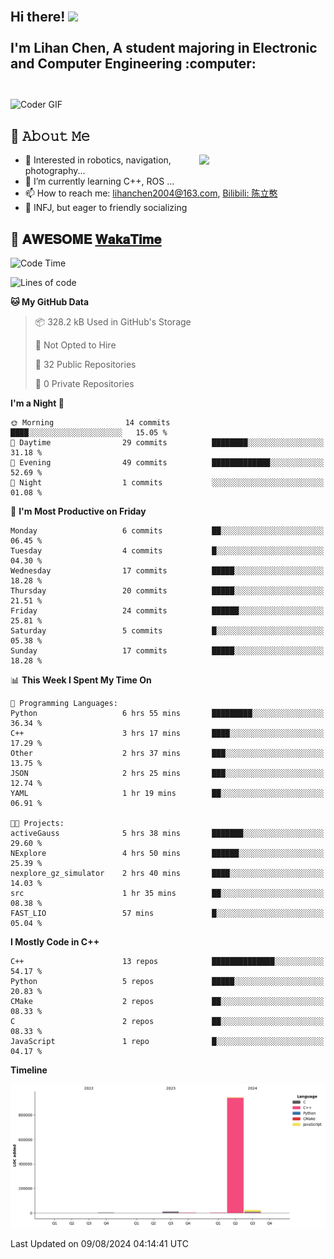 <h2 align="left">
 <abc>
  <br>Hi there! <img src="https://user-images.githubusercontent.com/42378118/110234147-e3259600-7f4e-11eb-95be-0c4047144dea.gif" width="30"><br>
  <br> I'm Lihan Chen, A student majoring in Electronic and Computer Engineering :computer:<br>
  <br>
 </abc>
</h2>

<img align="center" src="https://media.giphy.com/media/SWoSkN6DxTszqIKEqv/giphy.gif" alt="Coder GIF" width="500">

## :book: 𝙰𝚋𝚘𝚞𝚝 𝙼𝚎

<img align="right" width="40%" src="https://github-readme-stats.vercel.app/api?username=LihanChen2004&show_icons=true&icon_color=CE1D2D&text_color=718096&bg_color=ffffff&hide_title=true" />

- 🌟 Interested in robotics, navigation, photography...
- 🌱 I’m currently learning C++, ROS ... 
- 📫 How to reach me: lihanchen2004@163.com, [Bilibili: 陈立憨](https://space.bilibili.com/170786212)
- 👯 INFJ, but eager to friendly socializing

## 📜 𝐀𝐖𝐄𝐒𝐎𝐌𝐄 [𝐖𝐚𝐤𝐚𝐓𝐢𝐦𝐞](https://github.com/anmol098/waka-readme-stats)

<!--START_SECTION:waka-->
![Code Time](http://img.shields.io/badge/Code%20Time-17%20hrs%205%20mins-blue)

![Lines of code](https://img.shields.io/badge/From%20Hello%20World%20I%27ve%20Written-981.0%20thousand%20lines%20of%20code-blue)

**🐱 My GitHub Data** 

> 📦 328.2 kB Used in GitHub's Storage 
 > 
> 🚫 Not Opted to Hire
 > 
> 📜 32 Public Repositories 
 > 
> 🔑 0 Private Repositories 
 > 
**I'm a Night 🦉** 

```text
🌞 Morning                14 commits          ████░░░░░░░░░░░░░░░░░░░░░   15.05 % 
🌆 Daytime                29 commits          ████████░░░░░░░░░░░░░░░░░   31.18 % 
🌃 Evening                49 commits          █████████████░░░░░░░░░░░░   52.69 % 
🌙 Night                  1 commits           ░░░░░░░░░░░░░░░░░░░░░░░░░   01.08 % 
```
📅 **I'm Most Productive on Friday** 

```text
Monday                   6 commits           ██░░░░░░░░░░░░░░░░░░░░░░░   06.45 % 
Tuesday                  4 commits           █░░░░░░░░░░░░░░░░░░░░░░░░   04.30 % 
Wednesday                17 commits          █████░░░░░░░░░░░░░░░░░░░░   18.28 % 
Thursday                 20 commits          █████░░░░░░░░░░░░░░░░░░░░   21.51 % 
Friday                   24 commits          ██████░░░░░░░░░░░░░░░░░░░   25.81 % 
Saturday                 5 commits           █░░░░░░░░░░░░░░░░░░░░░░░░   05.38 % 
Sunday                   17 commits          █████░░░░░░░░░░░░░░░░░░░░   18.28 % 
```


📊 **This Week I Spent My Time On** 

```text
💬 Programming Languages: 
Python                   6 hrs 55 mins       █████████░░░░░░░░░░░░░░░░   36.34 % 
C++                      3 hrs 17 mins       ████░░░░░░░░░░░░░░░░░░░░░   17.29 % 
Other                    2 hrs 37 mins       ███░░░░░░░░░░░░░░░░░░░░░░   13.75 % 
JSON                     2 hrs 25 mins       ███░░░░░░░░░░░░░░░░░░░░░░   12.74 % 
YAML                     1 hr 19 mins        ██░░░░░░░░░░░░░░░░░░░░░░░   06.91 % 

🐱‍💻 Projects: 
activeGauss              5 hrs 38 mins       ███████░░░░░░░░░░░░░░░░░░   29.60 % 
NExplore                 4 hrs 50 mins       ██████░░░░░░░░░░░░░░░░░░░   25.39 % 
nexplore_gz_simulator    2 hrs 40 mins       ████░░░░░░░░░░░░░░░░░░░░░   14.03 % 
src                      1 hr 35 mins        ██░░░░░░░░░░░░░░░░░░░░░░░   08.38 % 
FAST_LIO                 57 mins             █░░░░░░░░░░░░░░░░░░░░░░░░   05.04 % 
```

**I Mostly Code in C++** 

```text
C++                      13 repos            ██████████████░░░░░░░░░░░   54.17 % 
Python                   5 repos             █████░░░░░░░░░░░░░░░░░░░░   20.83 % 
CMake                    2 repos             ██░░░░░░░░░░░░░░░░░░░░░░░   08.33 % 
C                        2 repos             ██░░░░░░░░░░░░░░░░░░░░░░░   08.33 % 
JavaScript               1 repo              █░░░░░░░░░░░░░░░░░░░░░░░░   04.17 % 
```



**Timeline**

![Lines of Code chart](https://raw.githubusercontent.com/LihanChen2004/LihanChen2004/main/assets/bar_graph.png)


 Last Updated on 09/08/2024 04:14:41 UTC
<!--END_SECTION:waka-->

<!--
**LihanChen2004/LihanChen2004** is a ✨ _special_ ✨ repository because its `README.md` (this file) appears on your GitHub profile.

Here are some ideas to get you started:

- 🔭 I’m currently working on ...
- 🌱 I’m currently learning ...
- 👯 I’m looking to collaborate on ...
- 🤔 I’m looking for help with ...
- 💬 Ask me about ...
- 📫 How to reach me: ...
- 😄 Pronouns: ...
- ⚡ Fun fact: ...
-->
